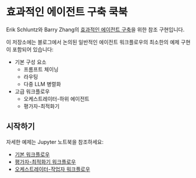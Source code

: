 # 효과적인 에이전트 구축 쿡북

Erik Schluntz와 Barry Zhang의 [효과적인 에이전트 구축](https://anthropic.com/research/building-effective-agents)을 위한 참조 구현입니다.

이 저장소에는 블로그에서 논의된 일반적인 에이전트 워크플로우의 최소한의 예제 구현이 포함되어 있습니다:

- 기본 구성 요소
  - 프롬프트 체이닝
  - 라우팅
  - 다중 LLM 병렬화
- 고급 워크플로우
  - 오케스트레이터-하위 에이전트
  - 평가자-최적화기

## 시작하기
자세한 예제는 Jupyter 노트북을 참조하세요:

- [기본 워크플로우](basic_workflows.ipynb)
- [평가자-최적화기 워크플로우](evaluator_optimizer.ipynb)
- [오케스트레이터-작업자 워크플로우](orchestrator_workers.ipynb)